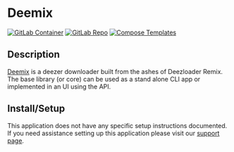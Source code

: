 # Deemix

[![GitLab Container](https://img.shields.io/static/v1?style=flat-square&color=607D8B&label=gitlab&message=container)](https://gitlab.com/Bockiii/deemix-docker/container_registry)
[![GitLab Repo](https://img.shields.io/static/v1?style=flat-square&color=607D8B&label=gitlab&message=repo)](https://gitlab.com/Bockiii/deemix-docker)
[![Compose Templates](https://img.shields.io/static/v1?style=flat-square&color=607D8B&label=compose&message=templates)](https://github.com/GhostWriters/DockSTARTer/tree/master/compose/.apps/deemix)

## Description

[Deemix](https://gitlab.com/Bockiii/deemix-docker) is a deezer downloader built
from the ashes of Deezloader Remix. The base library (or core) can be used as a
stand alone CLI app or implemented in an UI using the API.

## Install/Setup

This application does not have any specific setup instructions documented. If
you need assistance setting up this application please visit our
[support page](https://dockstarter.com/basics/support/).
